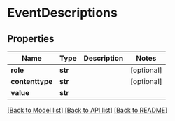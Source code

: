 # EventDescriptions

## Properties
Name | Type | Description | Notes
------------ | ------------- | ------------- | -------------
**role** | **str** |  | [optional] 
**contenttype** | **str** |  | [optional] 
**value** | **str** |  | 

[[Back to Model list]](../README.md#documentation-for-models) [[Back to API list]](../README.md#documentation-for-api-endpoints) [[Back to README]](../README.md)

